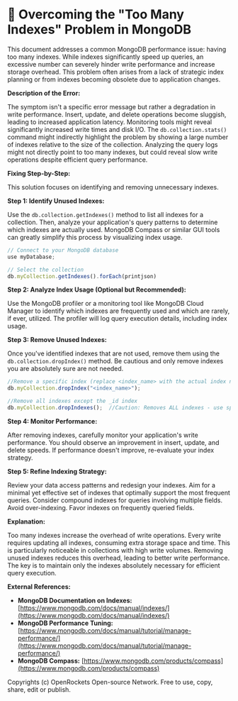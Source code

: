 # 🐞 Overcoming the "Too Many Indexes" Problem in MongoDB


This document addresses a common MongoDB performance issue: having too many indexes. While indexes significantly speed up queries, an excessive number can severely hinder write performance and increase storage overhead. This problem often arises from a lack of strategic index planning or from indexes becoming obsolete due to application changes.

**Description of the Error:**

The symptom isn't a specific error message but rather a degradation in write performance.  Insert, update, and delete operations become sluggish, leading to increased application latency.  Monitoring tools might reveal significantly increased write times and disk I/O.  The `db.collection.stats()` command might indirectly highlight the problem by showing a large number of indexes relative to the size of the collection.  Analyzing the query logs might not directly point to too many indexes, but could reveal slow write operations despite efficient query performance.


**Fixing Step-by-Step:**

This solution focuses on identifying and removing unnecessary indexes.

**Step 1: Identify Unused Indexes:**

Use the `db.collection.getIndexes()` method to list all indexes for a collection.  Then, analyze your application's query patterns to determine which indexes are actually used.  MongoDB Compass or similar GUI tools can greatly simplify this process by visualizing index usage.

```javascript
// Connect to your MongoDB database
use myDatabase;

// Select the collection
db.myCollection.getIndexes().forEach(printjson)
```

**Step 2: Analyze Index Usage (Optional but Recommended):**

Use the MongoDB profiler or a monitoring tool like MongoDB Cloud Manager to identify which indexes are frequently used and which are rarely, if ever, utilized.  The profiler will log query execution details, including index usage.


**Step 3: Remove Unused Indexes:**

Once you've identified indexes that are not used, remove them using the `db.collection.dropIndex()` method.  Be cautious and only remove indexes you are absolutely sure are not needed.

```javascript
//Remove a specific index (replace <index_name> with the actual index name)
db.myCollection.dropIndex("<index_name>");

//Remove all indexes except the _id index
db.myCollection.dropIndexes();  //Caution: Removes ALL indexes - use sparingly!
```

**Step 4: Monitor Performance:**

After removing indexes, carefully monitor your application's write performance.  You should observe an improvement in insert, update, and delete speeds. If performance doesn't improve, re-evaluate your index strategy.

**Step 5:  Refine Indexing Strategy:**

Review your data access patterns and redesign your indexes. Aim for a minimal yet effective set of indexes that optimally support the most frequent queries. Consider compound indexes for queries involving multiple fields.  Avoid over-indexing.  Favor indexes on frequently queried fields.


**Explanation:**

Too many indexes increase the overhead of write operations.  Every write requires updating all indexes, consuming extra storage space and time.  This is particularly noticeable in collections with high write volumes. Removing unused indexes reduces this overhead, leading to better write performance.  The key is to maintain only the indexes absolutely necessary for efficient query execution.

**External References:**

* **MongoDB Documentation on Indexes:** [https://www.mongodb.com/docs/manual/indexes/](https://www.mongodb.com/docs/manual/indexes/)
* **MongoDB Performance Tuning:** [https://www.mongodb.com/docs/manual/tutorial/manage-performance/](https://www.mongodb.com/docs/manual/tutorial/manage-performance/)
* **MongoDB Compass:** [https://www.mongodb.com/products/compass](https://www.mongodb.com/products/compass)


Copyrights (c) OpenRockets Open-source Network. Free to use, copy, share, edit or publish.

